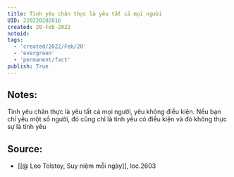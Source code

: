 ```yaml
---
title: Tình yêu chân thực là yêu tất cả mọi người
UID: 220220202816
created: 20-Feb-2022
noteid:
tags:
  - 'created/2022/Feb/20'
  - 'evergreen'
  - 'permanent/fact'
publish: True
---
```

## Notes:
Tình yêu chân thực là yêu tất cả mọi người, yêu không điều kiện. Nếu bạn chỉ yêu một số người, đó cũng chỉ là tình yêu có điều kiện và đó không thực sự là tình yêu

## Source:
- [[@ Leo Tolstoy, Suy niệm mỗi ngày]], loc.2603



